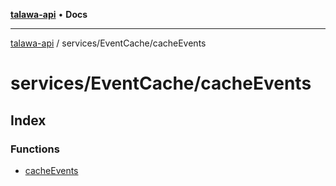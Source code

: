 [**talawa-api**](../../../README.md) • **Docs**

***

[talawa-api](../../../modules.md) / services/EventCache/cacheEvents

# services/EventCache/cacheEvents

## Index

### Functions

- [cacheEvents](functions/cacheEvents.md)
